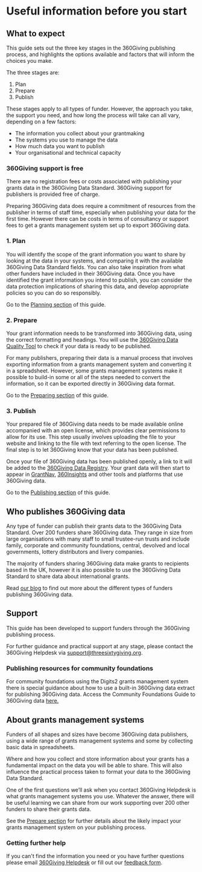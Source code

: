 # Useful information before you start

## What to expect
This guide sets out the three key stages in the 360Giving publishing process, and highlights the options available and factors that will inform the choices you make.

The three stages are:
1. Plan
2. Prepare
3. Publish

These stages apply to all types of funder. However, the approach you take, the support you need, and how long the process will take can all vary, depending on a few factors:
- The information you collect about your grantmaking
- The systems you use to manage the data
- How much data you want to publish 
- Your organisational and technical capacity

### 360Giving support is free
There are no registration fees or costs associated with publishing your grants data in the 360Giving Data Standard. 360Giving support for publishers is provided free of charge. 

Preparing 360Giving data does require a commitment of resources from the publisher in terms of staff time, especially when publishing your data for the first time. However there can be costs in terms of consultancy or support fees to get a grants management system set up to export 360Giving data. 

### 1. Plan

You will identify the scope of the grant information you want to share by looking at the data in your systems, and comparing it with the available 360Giving Data Standard fields. You can also take inspiration from what other funders have included in their 360Giving data. Once you have identified the grant information you intend to publish, you can consider the data protection implications of sharing this data, and develop appropriate policies so you can do so responsibly.

Go to the [Planning section](https://standard.threesixtygiving.org/en/new-docs-style/plan-the-process/) of this guide.

### 2. Prepare

Your grant information needs to be transformed into 360Giving data, using the correct formatting and headings. You will use the <a href="https://dataquality.threesixtygiving.org/" target="_blank">360Giving Data Quality Tool</a> to check if your data is ready to be published.

For many publishers, preparing their data is a manual process that involves exporting information from a grants management system and converting it in a spreadsheet. However, some grants management systems make it possible to build-in some or all of the steps needed to convert the information, so it can be exported directly in 360Giving data format.

Go to the [Preparing section](https://standard.threesixtygiving.org/en/new-docs-style/prepare-data/) of this guide.

### 3. Publish

Your prepared file of 360Giving data needs to be made available online accompanied with an open license, which provides clear permissions to allow for its use. This step usually involves uploading the file to your website and linking to the file with text referring to the open license. The final step is to let 360Giving know that your data has been published.

Once your file of 360Giving data has been published openly, a link to it will be added to the <a href="https://data.threesixtygiving.org/" target="_blank">360Giving Data Registry</a>. Your grant data will then start to appear in <a href="https://grantnav.threesixtygiving.org/" target="_blank">GrantNav</a>, <a href="https://insights.threesixtygiving.org/" target="_blank">360Insights</a> and other tools and platforms that use 360Giving data.

Go to the [Publishing section](https://standard.threesixtygiving.org/en/new-docs-style/publish-data-openly/) of this guide.

## Who publishes 360Giving data
Any type of funder can publish their grants data to the 360Giving Data Standard. Over 200 funders share 360Giving data. They range in size from large organisations with many staff to small trustee-run trusts and include family, corporate and community foundations, central, devolved and local governments, lottery distributors and livery companies.

The majority of funders sharing 360Giving data make grants to recipients based in the UK, however it is also possible to use the 360Giving Data Standard to share data about international grants.

Read <a href="https://www.threesixtygiving.org/ideas-updates/" target="_blank">our blog</a> to find out more about the different types of funders publishing 360Giving data. 

## Support
This guide has been developed to support funders through the 360Giving publishing process.

For further guidance and practical support at any stage, please contact the 360Giving Helpdesk via <support@threesixtygiving.org>. 

<div class="box box--teal">
    <h3 class="box__heading">Publishing resources for community foundations</h3>
    <p>For community foundations using the Digits2 grants management system there is special guidance about how to use a built-in 360Giving data extract for publishing 360Giving data. Access the Community Foundations Guide to 360Giving data <a href="https://www.threesixtygiving.org/communityfoundations/cf-publishing-guide/" target="_blank">here.</a></p>
</div>


## About grants management systems
Funders of all shapes and sizes have become 360Giving data publishers, using a wide range of grants management systems and some by collecting basic data in spreadsheets.

Where and how you collect and store information about your grants has a fundamental impact on the data you will be able to share. This will also influence the practical process taken to format your data to the 360Giving Data Standard. 

One of the first questions we’ll ask when you contact 360Giving Helpdesk is what grants management systems you use. Whatever the answer, there will be useful learning we can share from our work supporting over 200 other funders to share their grants data.

See the [Prepare section](https://standard.threesixtygiving.org/en/new-docs-style/prepare-data/) for further details about the likely impact your grants management system on your publishing process.

<div class="box box--teal">
    <h3 class="box__heading">Getting further help</h3>
    <p>If you can't find the information you need or you have further questions please email <a href="mailto:support@threesixtygiving.org">360Giving Helpdesk</a> or fill out our <a href="https://docs.google.com/document/d/1LitLsFnMRXRZKXeEZqw8Dw1tbR9AMDpHj0446y8l6WY/edit?usp=sharing" target="_blank">feedback form</a>.
</div>
